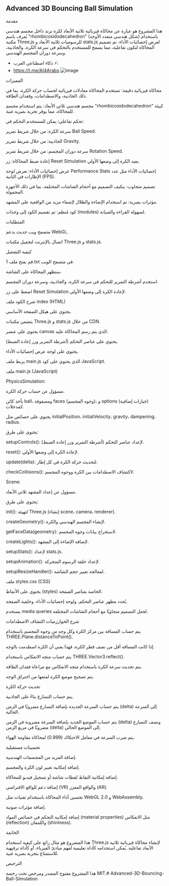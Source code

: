 
## Advanced 3D Bouncing Ball Simulation
مقدمة

هذا المشروع هو عبارة عن محاكاة فيزيائية ثلاثية الأبعاد لكرة ترتد داخل مجسم هندسي يُعرف باسم "rhombicosidodecahedron" (شكل هندسي متعدد الأوجه) باستخدام مكتبة Three.js للرسوميات ثلاثية الأبعاد و stats.js لعرض إحصائيات الأداء. تم تصميم المحاكاة لتكون تفاعلية، مما يسمح للمستخدم بالتحكم في سرعة الكرة، والجاذبية، وسرعة دوران المجسم الهندسي.
- ذكاء اصطناعي العرب ⚡️: 
- https://t.me/AI4Arabs
![image](https://github.com/user-attachments/assets/3447b26b-ec04-405a-b86b-f5ba6f6c49b1)


المميزات

محاكاة فيزيائية دقيقة: تستخدم المحاكاة معادلات فيزيائية لحساب حركة الكرة، بما في ذلك الجاذبية، والاصطدامات، وفقدان الطاقة.

مجسم هندسي ثلاثي الأبعاد: يتم استخدام مجسم "rhombicosidodecahedron" كبيئة للمحاكاة، مما يوفر تجربة بصرية غنية.

تحكم تفاعلي: يمكن للمستخدم التحكم في:

سرعة الكرة: من خلال شريط تمرير Ball Speed.

الجاذبية: من خلال شريط تمرير Gravity.

سرعة دوران المجسم: من خلال شريط تمرير Rotation Speed.

إعادة ضبط المحاكاة: زر Reset Simulation يعيد الكرة إلى وضعها الأولي.

عرض إحصائيات الأداء: تعرض لوحة Performance Stats إحصائيات الأداء مثل عدد الإطارات في الثانية (FPS).

تصميم متجاوب: يتكيف التصميم مع أحجام الشاشات المختلفة، بما في ذلك الأجهزة المحمولة.

مؤثرات بصرية: تم استخدام الإضاءة والظلال لإضفاء مزيد من الواقعية على المشهد.

كود مُنظم: تم تقسيم الكود إلى وحدات (modules) لسهولة القراءة والصيانة.

المتطلبات

متصفح ويب حديث يدعم WebGL.

اتصال بالإنترنت لتحميل مكتبات Three.js و stats.js.

كيفية التشغيل

قم بفتح ملف 1.txt في متصفح الويب.

ستظهر المحاكاة على الشاشة.

استخدم أشرطة التمرير للتحكم في سرعة الكرة، والجاذبية، وسرعة دوران المجسم.

اضغط على زر Reset Simulation لإعادة الكرة إلى وضعها الأولي.

شرح الكود
ملف index (HTML)

يحتوي على هيكل الصفحة الأساسي.

يتضمن مكتبات Three.js و stats.js من خلال CDN.

يحتوي على عنصر canvas الذي يتم رسم المحاكاة عليه.

يحتوي على عناصر التحكم (أشرطة التمرير وزر إعادة الضبط).

يحتوي على لوحة عرض إحصائيات الأداء.

يربط ملف main.js الذي يحتوي على كود JavaScript.

ملف main.js (JavaScript)

PhysicsSimulation:

مسؤول عن حساب حركة الكرة.

يأخذ كائن ball، ومصفوفة faces (وجوه المجسم)، و options (خيارات إضافية) كمدخلات.

يحتوي على خصائص مثل initialPosition، initialVelocity، gravity، dampening، radius.

يحتوي على طرق:

setupControls(): لإعداد عناصر التحكم (أشرطة التمرير وزر إعادة الضبط).

reset(): لإعادة الكرة إلى وضعها الأولي.

update(delta): لتحديث حركة الكرة في كل إطار.

checkCollisions(): لاكتشاف الاصطدامات بين الكرة ووجوه المجسم.

Scene:

مسؤول عن إعداد المشهد ثلاثي الأبعاد.

يحتوي على طرق:

init(): لتهيئة Three.js (إنشاء scene، camera، renderer).

createGeometry(): لإنشاء المجسم الهندسي والكرة.

getFaceData(geometry): لاستخراج بيانات وجوه المجسم.

createLights(): لإضافة الإضاءة إلى المشهد.

setupStats(): لإعداد stats.js.

setupAnimation(): لإعداد حلقة الرسوم المتحركة.

setupResizeHandler(): لمعالجة تغيير حجم الشاشة.

ملف styles.css (CSS)

يحتوي على الأنماط (styles) الخاصة بعناصر الصفحة.

يُحدد مظهر عناصر التحكم، ولوحة إحصائيات الأداء، وخلفية الصفحة.

يستخدم media queries لجعل التصميم متجاوبًا مع أحجام الشاشات المختلفة.

شرح الخوارزميات
اكتشاف الاصطدامات

يتم حساب المسافة بين مركز الكرة وكل وجه من وجوه المجسم باستخدام THREE.Plane.distanceToPoint().

إذا كانت المسافة أقل من نصف قطر الكرة، فهذا يعني أن الكرة اصطدمت بالوجه.

يتم حساب متجه الانعكاس باستخدام THREE.Vector3.reflect().

يتم تحديث سرعة الكرة باستخدام متجه الانعكاس مع مراعاة فقدان الطاقة.

يتم تصحيح موضع الكرة لمنعها من اختراق الوجه.

تحديث حركة الكرة

يتم حساب التسارع بناءً على الجاذبية.

يتم حساب السرعة الجديدة بإضافة التسارع مضروبًا في الزمن (delta) إلى السرعة الحالية.

يتم حساب الموضع الجديد بإضافة السرعة مضروبة في الزمن (delta) ونصف التسارع مضروبًا في مربع الزمن (delta) إلى الموضع الحالي.

يتم ضرب السرعة في معامل الاحتكاك (0.999) لمحاكاة مقاومة الهواء.

تحسينات مستقبلية

إضافة المزيد من المجسمات الهندسية.

إضافة إمكانية تغيير لون الكرة والمجسم.

إضافة إمكانية التقاط لقطات شاشة أو تسجيل فيديو للمحاكاة.

إضافة دعم للواقع الافتراضي (VR) والواقع المعزز (AR).

تحسين أداء المحاكاة باستخدام تقنيات مثل WebGL 2.0 و WebAssembly.

إضافة مؤثرات صوتية.

إضافة إمكانية التحكم في خصائص المواد (material properties) مثل الانعكاس (reflection) واللمعان (shininess).

الخاتمة

هذا المشروع هو مثال رائع على كيفية استخدام Three.js لإنشاء محاكاة فيزيائية ثلاثية الأبعاد تفاعلية. يُمكن استخدامه كأداة تعليمية لفهم مبادئ الفيزياء، أو كأداة ترفيهية للاستمتاع بتجربة بصرية غنية.

الترخيص

هذا المشروع مفتوح المصدر ومرخص تحت رخصة MIT.# Advanced-3D-Bouncing-Ball-Simulation
